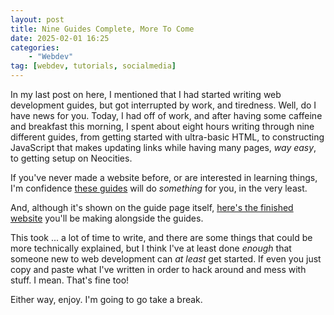 ```yaml
---
layout: post
title: Nine Guides Complete, More To Come
date: 2025-02-01 16:25
categories:
    - "Webdev"
tag: [webdev, tutorials, socialmedia]
---
```

In my last post on here, I mentioned that I had started writing web development guides, but got interrupted by work, and tiredness. Well, do I have news for you. Today, I had off of work, and after having some caffeine and breakfast this morning, I spent about eight hours writing through nine different guides, from getting started with ultra-basic HTML, to constructing JavaScript that makes updating links while having many pages, *way easy*, to getting setup on Neocities.

If you've never made a website before, or are interested in learning things, I'm confidence <a class="page-link" href="/pages/webdev/">these guides</a> will do *something* for you, in the very least.

And, although it's shown on the guide page itself, <a href="/webdev/basics/examples/index10.html" target="_blank">here's the finished website</a> you'll be making alongside the guides.

This took ... a lot of time to write, and there are some things that could be more technically explained, but I think I've at least done *enough* that someone new to web development can *at least* get started. If even you just copy and paste what I've written in order to hack around and mess with stuff. I mean. That's fine too!

Either way, enjoy. I'm going to go take a break.
